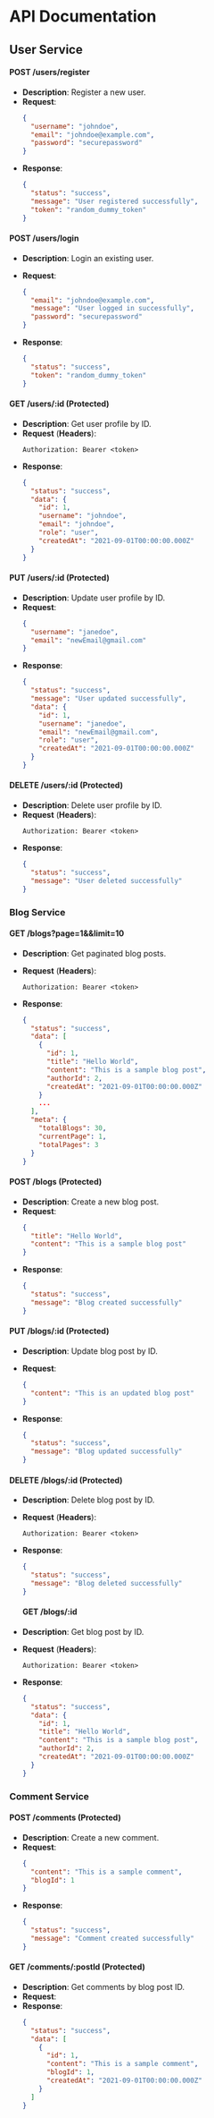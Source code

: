 # **API Documentation**

## **User Service**

#### **POST /users/register**

- **Description**: Register a new user.
- **Request**:
  ```json
  {
    "username": "johndoe",
    "email": "johndoe@example.com",
    "password": "securepassword"
  }
  ```
- **Response**:
  ```json
  {
    "status": "success",
    "message": "User registered successfully",
    "token": "random_dummy_token"
  }
  ```

#### **POST /users/login**

- **Description**: Login an existing user.
- **Request**:

  ```json
  {
    "email": "johndoe@example.com",
    "message": "User logged in successfully",
    "password": "securepassword"
  }
  ```

- **Response**:
  ```json
  {
    "status": "success",
    "token": "random_dummy_token"
  }
  ```

#### **GET /users/:id** (Protected)

- **Description**: Get user profile by ID.
- **Request** (**Headers**):
  ```http
  Authorization: Bearer <token>
  ```
- **Response**:
  ```json
  {
    "status": "success",
    "data": {
      "id": 1,
      "username": "johndoe",
      "email": "johndoe",
      "role": "user",
      "createdAt": "2021-09-01T00:00:00.000Z"
    }
  }
  ```

#### **PUT /users/:id** (Protected)

- **Description**: Update user profile by ID.
- **Request**:
  ```json
  {
    "username": "janedoe",
    "email": "newEmail@gmail.com"
  }
  ```
- **Response**:
  ```json
  {
    "status": "success",
    "message": "User updated successfully",
    "data": {
      "id": 1,
      "username": "janedoe",
      "email": "newEmail@gmail.com",
      "role": "user",
      "createdAt": "2021-09-01T00:00:00.000Z"
    }
  }
  ```

#### **DELETE /users/:id** (Protected)

- **Description**: Delete user profile by ID.
- **Request** (**Headers**):
  ```http
  Authorization: Bearer <token>
  ```
- **Response**:
  ```json
  {
    "status": "success",
    "message": "User deleted successfully"
  }
  ```

### **Blog Service**

#### **GET /blogs?page=1&&limit=10**

- **Description**: Get paginated blog posts.
- **Request** (**Headers**):

  ```http
  Authorization: Bearer <token>
  ```

- **Response**:
  ```json
  {
    "status": "success",
    "data": [
      {
        "id": 1,
        "title": "Hello World",
        "content": "This is a sample blog post",
        "authorId": 2,
        "createdAt": "2021-09-01T00:00:00.000Z"
      }
      ...
    ],
    "meta": {
      "totalBlogs": 30,
      "currentPage": 1,
      "totalPages": 3
    }
  }
  ```

#### **POST /blogs** (Protected)

- **Description**: Create a new blog post.
- **Request**:
  ```json
  {
    "title": "Hello World",
    "content": "This is a sample blog post"
  }
  ```
- **Response**:
  ```json
  {
    "status": "success",
    "message": "Blog created successfully"
  }
  ```

#### **PUT /blogs/:id** (Protected)

- **Description**: Update blog post by ID.
- **Request**:

  ```json
  {
    "content": "This is an updated blog post"
  }
  ```

- **Response**:
  ```json
  {
    "status": "success",
    "message": "Blog updated successfully"
  }
  ```

#### **DELETE /blogs/:id** (Protected)

- **Description**: Delete blog post by ID.
- **Request** (**Headers**):
  ```http
  Authorization: Bearer <token>
  ```
- **Response**:

  ```json
  {
    "status": "success",
    "message": "Blog deleted successfully"
  }
  ```

  #### **GET /blogs/:id**

- **Description**: Get blog post by ID.
- **Request** (**Headers**):
  ```http
  Authorization: Bearer <token>
  ```
- **Response**:
  ```json
  {
    "status": "success",
    "data": {
      "id": 1,
      "title": "Hello World",
      "content": "This is a sample blog post",
      "authorId": 2,
      "createdAt": "2021-09-01T00:00:00.000Z"
    }
  }
  ```

### **Comment Service**

#### **POST /comments** (Protected)

- **Description**: Create a new comment.
- **Request**:
  ```json
  {
    "content": "This is a sample comment",
    "blogId": 1
  }
  ```
- **Response**:
  ```json
  {
    "status": "success",
    "message": "Comment created successfully"
  }
  ```

#### **GET /comments/:postId** (Protected)

- **Description**: Get comments by blog post ID.
- **Request**:
- **Response**:
  ```json
  {
    "status": "success",
    "data": [
      {
        "id": 1,
        "content": "This is a sample comment",
        "blogId": 1,
        "createdAt": "2021-09-01T00:00:00.000Z"
      }
    ]
  }
  ```
